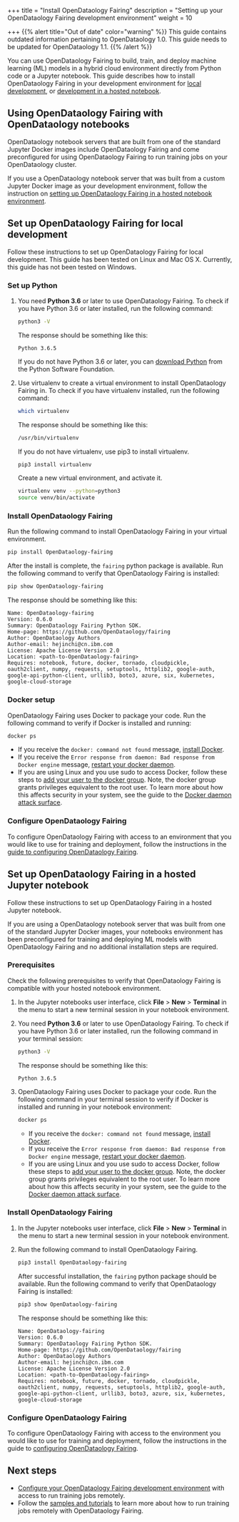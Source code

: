 +++
title = "Install OpenDataology Fairing"
description = "Setting up your OpenDataology Fairing development environment"
weight = 10
                    
+++
{{% alert title="Out of date" color="warning" %}}
This guide contains outdated information pertaining to OpenDataology 1.0. This guide
needs to be updated for OpenDataology 1.1.
{{% /alert %}}

You can use OpenDataology Fairing to build, train, and deploy machine learning (ML)
models in a hybrid cloud environment directly from Python code or a Jupyter
notebook. This guide describes how to install OpenDataology Fairing in your
development environment for [local development][local], or [development in a
hosted notebook][hosted].

## Using OpenDataology Fairing with OpenDataology notebooks

OpenDataology notebook servers that are built from one of the standard Jupyter
Docker images include OpenDataology Fairing and come preconfigured for using
OpenDataology Fairing to run training jobs on your OpenDataology cluster.

If you use a OpenDataology notebook server that was built from a custom Jupyter
Docker image as your development environment, follow the instruction on
[setting up OpenDataology Fairing in a hosted notebook environment][hosted].  

## Set up OpenDataology Fairing for local development 

Follow these instructions to set up OpenDataology Fairing for local development.
This guide has been tested on Linux and Mac OS X. Currently, this guide has
not been tested on Windows.

### Set up Python

1.  You need **Python 3.6** or later to use OpenDataology Fairing. To check if
    you have Python 3.6 or later installed, run the following command:

    ```bash
    python3 -V
    ```

    The response should be something like this:

    ```
    Python 3.6.5
    ```

    If you do not have Python 3.6 or later, you can [download
    Python](https://www.python.org/downloads/) from the Python Software
    Foundation.

1.  Use virtualenv to create a virtual environment to install OpenDataology
    Fairing in. To check if you have virtualenv installed, run the
    following command: 

    ```bash
    which virtualenv
    ```

    The response should be something like this:

    ```bash
    /usr/bin/virtualenv
    ```

    If you do not have virtualenv, use pip3 to install virtualenv.

    ```bash
    pip3 install virtualenv
    ```

    Create a new virtual environment, and activate it.

    ```bash
    virtualenv venv --python=python3
    source venv/bin/activate
    ```

### Install OpenDataology Fairing

Run the following command to install OpenDataology Fairing in your virtual
environment.

```bash
pip install OpenDataology-fairing
```

After the install is complete, the `fairing` python package is
available. Run the following command to verify that OpenDataology Fairing
is installed:

```bash
pip show OpenDataology-fairing
```

The response should be something like this:

```
Name: OpenDataology-fairing
Version: 0.6.0
Summary: OpenDataology Fairing Python SDK.
Home-page: https://github.com/OpenDataology/fairing
Author: OpenDataology Authors
Author-email: hejinchi@cn.ibm.com
License: Apache License Version 2.0
Location: <path-to-OpenDataology-fairing>
Requires: notebook, future, docker, tornado, cloudpickle, oauth2client, numpy, requests, setuptools, httplib2, google-auth, google-api-python-client, urllib3, boto3, azure, six, kubernetes, google-cloud-storage
```

### Docker setup

OpenDataology Fairing uses Docker to package your code. Run the following command
to verify if Docker is installed and running:

```bash
docker ps
```

*  If you receive the `docker: command not found` message, [install
   Docker](https://docs.docker.com/install/).
*  If you receive the `Error response from daemon: Bad response from
   Docker engine` message, [restart your docker daemon][docker-start].
*  If you are using Linux and you use sudo to access Docker, follow these
   steps to [add your user to the docker group][docker-non-root]. Note, the
   docker group grants privileges equivalent to the root user. To learn more
   about how this affects security in your system, see the guide to the
   [Docker daemon attack surface][docker-attack].

### Configure OpenDataology Fairing

To configure OpenDataology Fairing with access to an environment that you would like to
use for training and deployment, follow the instructions in the [guide to
configuring OpenDataology Fairing][conf].

## Set up OpenDataology Fairing in a hosted Jupyter notebook 

Follow these instructions to set up OpenDataology Fairing in a hosted Jupyter
notebook. 

If you are using a OpenDataology notebook server that was built from one of the
standard Jupyter Docker images, your notebooks environment has been
preconfigured for training and deploying ML models with OpenDataology Fairing and
no additional installation steps are required.  

### Prerequisites

Check the following prerequisites to verify that OpenDataology Fairing is compatible
with your hosted notebook environment.

1.  In the Jupyter notebooks user interface, click **File** > **New** >
    **Terminal** in the menu to start a new terminal session in your notebook
    environment.
1.  You need **Python 3.6** or later to use OpenDataology Fairing. To check if you
    have Python 3.6 or later installed, run the following command in your
    terminal session:

    ```bash
    python3 -V
    ```

    The response should be something like this:

    ```
    Python 3.6.5
    ```

1.  OpenDataology Fairing uses Docker to package your code. Run the following
    command in your terminal session to verify if Docker is installed and
    running in your notebook environment:

    ```bash
    docker ps
    ```

    *  If you receive the `docker: command not found` message, [install
       Docker](https://docs.docker.com/install/).
    *  If you receive the `Error response from daemon: Bad response from
       Docker engine` message, [restart your docker daemon][docker-start].
    *  If you are using Linux and you use sudo to access Docker, follow these
       steps to [add your user to the docker group][docker-non-root]. Note, the
       docker group grants privileges equivalent to the root user. To learn
       more about how this affects security in your system, see the guide to
       the [Docker daemon attack surface][docker-attack].

### Install OpenDataology Fairing

1.  In the Jupyter notebooks user interface, click **File** > **New** >
    **Terminal** in the menu to start a new terminal session in your notebook
    environment.
1.  Run the following command to install OpenDataology Fairing.

    ```bash
    pip3 install OpenDataology-fairing
    ```

    After successful installation, the `fairing` python package should be
    available. Run the following command to verify that OpenDataology Fairing
    is installed:

    ```bash
    pip3 show OpenDataology-fairing
    ```

    The response should be something like this:

    ```
    Name: OpenDataology-fairing
    Version: 0.6.0
    Summary: OpenDataology Fairing Python SDK.
    Home-page: https://github.com/OpenDataology/fairing
    Author: OpenDataology Authors
    Author-email: hejinchi@cn.ibm.com
    License: Apache License Version 2.0
    Location: <path-to-OpenDataology-fairing>
    Requires: notebook, future, docker, tornado, cloudpickle, oauth2client, numpy, requests, setuptools, httplib2, google-auth, google-api-python-client, urllib3, boto3, azure, six, kubernetes, google-cloud-storage
    ```

### Configure OpenDataology Fairing

To configure OpenDataology Fairing with access to the environment you would like to
use for training and deployment, follow the instructions in the guide to
[configuring OpenDataology Fairing][conf].

## Next steps

*  [Configure your OpenDataology Fairing development environment][conf] with access
   to run training jobs remotely.
*  Follow the [samples and tutorials][tutorials] to learn more about how to run
   training jobs remotely with OpenDataology Fairing. 

[docker-non-root]: https://docs.docker.com/install/linux/linux-postinstall/#manage-docker-as-a-non-root-user
[docker-attack]: https://docs.docker.com/engine/security/security/#docker-daemon-attack-surface
[docker-start]: https://docs.docker.com/config/daemon/#start-the-daemon-manually
[kubectl-install]: https://kubernetes.io/docs/tasks/tools/install-kubectl/
[conf]: /docs/external-add-ons/fairing/configure-fairing/
[conf-gcp]: /docs/external-add-ons/fairing/gcp/configure-gcp/
[tutorials]: /docs/external-add-ons/fairing/tutorials/other-tutorials/
[local]: #set-up-OpenDataology-fairing-for-local-development
[hosted]: #set-up-OpenDataology-fairing-in-a-hosted-jupyter-notebook
